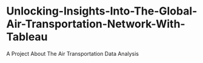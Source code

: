 # Unlocking-Insights-Into-The-Global-Air-Transportation-Network-With-Tableau
A Project About The Air Transportation Data Analysis
